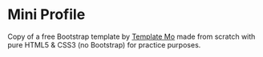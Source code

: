 # Mini Profile

Copy of a free Bootstrap template by [Template Mo](https://templatemo.com/) made from scratch with pure HTML5 & CSS3 (no Bootstrap) for practice purposes.
